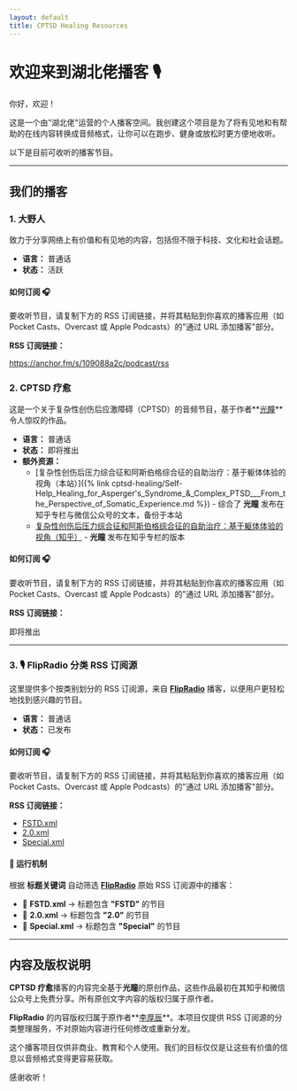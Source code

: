 ```yaml
---
layout: default
title: CPTSD Healing Resources
---
```


# 欢迎来到湖北佬播客 🎙️

你好，欢迎！

这是一个由"湖北佬"运营的个人播客空间。我创建这个项目是为了将有见地和有帮助的在线内容转换成音频格式，让你可以在跑步、健身或放松时更方便地收听。

以下是目前可收听的播客节目。

---

## 我们的播客

### 1. 大野人

致力于分享网络上有价值和有见地的内容，包括但不限于科技、文化和社会话题。

* **语言：** 普通话
* **状态：** 活跃

#### **如何订阅 🎧**

要收听节目，请复制下方的 RSS 订阅链接，并将其粘贴到你喜欢的播客应用（如 Pocket Casts、Overcast 或 Apple Podcasts）的"通过 URL 添加播客"部分。

**RSS 订阅链接：**

https://anchor.fm/s/109088a2c/podcast/rss

### 2. CPTSD 疗愈

这是一个关于复杂性创伤后应激障碍（CPTSD）的音频节目，基于作者**[光瞳](https://www.zhihu.com/people/alexcma)**令人惊叹的作品。

* **语言：** 普通话
* **状态：** 即将推出
* **额外资源：**
  * [复杂性创伤后压力综合征和阿斯伯格综合征的自助治疗：基于躯体体验的视角（本站）]({% link cptsd-healing/Self-Help_Healing_for_Asperger's_Syndrome_&_Complex_PTSD___From_the_Perspective_of_Somatic_Experience.md %}) - 综合了 **光瞳** 发布在知乎专栏与微信公众号的文本，备份于本站
  * [复杂性创伤后压力综合征和阿斯伯格综合征的自助治疗：基于躯体体验的视角（知乎）](https://zhuanlan.zhihu.com/p/687506561) - **光瞳** 发布在知乎专栏的版本

#### **如何订阅 🎧**

要收听节目，请复制下方的 RSS 订阅链接，并将其粘贴到你喜欢的播客应用（如 Pocket Casts、Overcast 或 Apple Podcasts）的"通过 URL 添加播客"部分。

**RSS 订阅链接：**

即将推出

---

### 3. 🎙️ FlipRadio 分类 RSS 订阅源  

这里提供多个按类别划分的 RSS 订阅源，来自 **[FlipRadio](https://www.youtube.com/playlist?list=PLxfcznuBUN2AaOeUu1q03ccPf6XSJx8Ee)** 播客，以便用户更轻松地找到感兴趣的节目。  

* **语言：** 普通话
* **状态：** 已发布

#### **如何订阅 🎧**

要收听节目，请复制下方的 RSS 订阅链接，并将其粘贴到你喜欢的播客应用（如 Pocket Casts、Overcast 或 Apple Podcasts）的"通过 URL 添加播客"部分。

**RSS 订阅链接：**

- [FSTD.xml](https://hubeilaocast.github.io/flipradio/FSTD.xml)
- [2.0.xml](https://hubeilaocast.github.io/flipradio/2.0.xml)
- [Special.xml](https://hubeilaocast.github.io/flipradio/Special.xml)

#### 🔄 运行机制  

根据 **标题关键词** 自动筛选 **[FlipRadio](https://www.xiaoyuzhoufm.com/podcast/5e4ff468418a84a046973375)** 原始 RSS 订阅源中的播客：  
- 📌 **FSTD.xml** → 标题包含 **"FSTD"** 的节目  
- 📌 **2.0.xml** → 标题包含 **"2.0"** 的节目  
- 📌 **Special.xml** → 标题包含 **"Special"** 的节目  

---

## 内容及版权说明

**CPTSD 疗愈**播客的内容完全基于**光瞳**的原创作品，这些作品最初在其知乎和微信公众号上免费分享。所有原创文字内容的版权归属于原作者。

**FlipRadio** 的内容版权归属于原作者**[李厚辰](https://m.douban.com/people/1405638/)**。本项目仅提供 RSS 订阅源的分类整理服务，不对原始内容进行任何修改或重新分发。

这个播客项目仅供非商业、教育和个人使用。我们的目标仅仅是让这些有价值的信息以音频格式变得更容易获取。

感谢收听！
